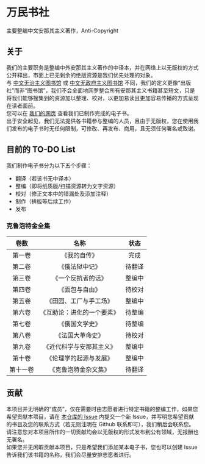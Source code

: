 # 万民书社
主要整编中文安那其主义著作，Anti-Copyright
## 关于
我们的主要职务是整编中外安那其主义著作的中译本，并在网络上以无版权的方式公开释出，市面上已无剩余的绝版资源是我们优先处理的对象。  
与 [中文无治主义图书馆](https://zh.anarchistlibraries.net/) 或 [中文无政府主义图书馆](https://a-lib.net) 不同，我们的定义更像“出版社”而非“图书馆”，我们不会全面地网罗整合所有安那其主义书籍甚至短文，只是将我们能够搜集到的资源加以整理、校对，以更加易读且更加容易传播的方式呈现在读者面前。  
您可以在 [我们的网页](https://wanmin-books.github.io/) 查看我们已制作完成的电子书。  
出于安全起见，我们无法提供各书籍参与整编的人员，且由于无版权，您在使用我们发布的电子书时无任何限制，可修改、再发布、商用，且无须任何署名或致谢。
## 目前的 TO-DO List
我们制作电子书分为以下五个步骤：
* 翻译（若该书无中译本）
* 整编（即将纸质版/扫描资源转为文字资源）
* 校对（修正文本中的错漏处及添加注释）
* 制作（排版等后续工作）
* 发布
### 克鲁泡特金全集
| 卷数 | 名称 | 状态 |
|:-----:|:-----:|:-----:|
| 第一卷 | 《我的自传》 | 完成 |
| 第二卷 | 《俄法狱中记》 | 待翻译 |
| 第三卷 | 《一个反抗者的话》 | 整编中 |
| 第四卷 | 《面包与自由》 | 待校对 |
| 第五卷 | 《田园、工厂与手工场》 | 整编中 |
| 第六卷 | 《互助论：进化的一个要素》 | 待整编 |
| 第七卷 | 《俄国文学史》 | 待整编 |
| 第八卷 | 《法国大革命史》 | 待校对 |
| 第九卷 | 《近代科学与安那其主义》 | 整编中 |
| 第十卷 | 《伦理学的起源与发展》 | 整编中 |
| 第十一卷 | 《克鲁泡特金杂文集》 | 待翻译 |
## 贡献
本项目并无明确的“成员”，仅在需要时由志愿者进行特定书籍的整编工作，如果您希望贡献本项目，请在 [本仓库的 Issue](https://github.com/wanmin-books/wanmin-books/issues) 内提交一个新 Issue，并写明您希望贡献的书目及您的联系方式（若无则注明在 Github 联系即可），我们稍后会联系您。请注意您对本项目所作的一切贡献均会以无版权的形式发布到公有领域，无报酬也无署名。  
如果您并无闲暇贡献本项目，只是希望我们添加某本电子书，您也可以创建 Issue 告诉我们该书籍的名称，我们会尽量安排志愿者进行。